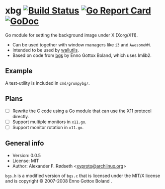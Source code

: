 # xbg [![Build Status](https://travis-ci.com/xyproto/xbg.svg?branch=master)](https://travis-ci.com/xyproto/xbg) [![Go Report Card](https://goreportcard.com/badge/github.com/xyproto/xbg)](https://goreportcard.com/report/github.com/xyproto/xbg) [![GoDoc](https://godoc.org/github.com/xyproto/xbg?status.svg)](https://godoc.org/github.com/xyproto/xbg)

Go module for setting the background image under X (Xorg/X11).

* Can be used together with window managers like `i3` and `AwesomeWM`.
* Intended to be used by [wallutils](https://github.com/xyproto/wallutils).
* Based on code from [bgs](https://github.com/Gottox/bgs) by Enno Gottox Boland, which uses Imlib2.

## Example

A test-utility is included in `cmd/grumpybg/`.

## Plans

- [ ] Rewrite the C code using a Go module that can use the X11 protocol directly.
- [ ] Support multiple monitors in `x11.go`.
- [ ] Support monitor rotation in `x11.go`.

## General info

* Version: 0.0.5
* License: MIT
* Author: Alexander F. Rødseth &lt;xyproto@archlinux.org&gt;

`bgs.h` is a modified version of `bgs.c` that is licensed under the MIT/X license and is copyright © 2007-2008 Enno Gottox Boland <gottox at s01 dot de>.
